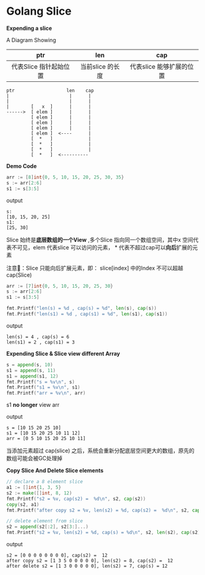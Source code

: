 # Golang Slice 

**Expending a slice**

A Diagram Showing


|  ptr  | len         |  cap  | 
|:-:|:-:|:-:|     
|  代表Slice 指针起始位置  | 当前slice 的长度         |  代表slice 能够扩展的位置  | 

    ptr                   len    cap
    |                      |      |
    |                      |      |
    |        [   x  ]      |      |
    ------>  [ elem ]      |      |
             [ elem ]      |      |
             [ elem ]      |      |
             [ elem ]      |      |
             [ elem ]  <----      | 
             [  *   ]             |
             [  *   ]             |
             [  *   ]             |
             [  *   ]  <----------      


**Demo Code**             

```go
arr := [8]int{0, 5, 10, 15, 20, 25, 30, 35}
s := arr[2:6]
s1 := s[3:5]
```

output
```
s:
[10, 15, 20, 25]
s1:
[25, 30]
```
Slice 始终是**底层数组的一个View** ,多个Slice 指向同一个数组空间，其中x 空间代表不可见，elem 代表slice 可以访问的元素， * 代表不超过cap可以**向后**扩展的元素

注意📢：Slice 只能向后扩展元素，即： slice[index] 中的Index 不可以超越 cap(Slice)

```go
arr := [7]int{0, 5, 10, 15, 20, 25, 30}
s := arr[2:6]
s1 := s[3:5]

fmt.Printf("len(s) = %d , cap(s) = %d", len(s), cap(s))
fmt.Printf("len(s1) = %d , cap(s1) = %d", len(s1), cap(s1))
```

output
```
len(s) = 4 , cap(s) = 6
len(s1) = 2 , cap(s1) = 3
```

**Expending Slice & Slice view different Array**

```go
s = append(s, 10)
s1 = append(s, 11)
s1 = append(s1, 12)
fmt.Printf("s = %v\n", s)
fmt.Printf("s1 = %v\n", s1)
fmt.Printf("arr = %v\n", arr)
```

s1 **no longer** view arr

output
```
s = [10 15 20 25 10]
s1 = [10 15 20 25 10 11 12]
arr = [0 5 10 15 20 25 10 11]
```
当添加元素超过 cap(slice) 之后，系统会重新分配底层空间更大的数组，原先的数组可能会被GC处理掉


**Copy Slice And Delete Slice elements**

```go
// declare a 8 element slice
a1 := []int{1, 3, 5}
s2 := make([]int, 8, 12)
fmt.Printf("s2 = %v, cap(s2) =  %d\n", s2, cap(s2))
copy(s2, a1)
fmt.Printf("after copy s2 = %v, len(s2) = %d, cap(s2) =  %d\n", s2, cap(s2))

// delete element from slice
s2 = append(s2[:2], s2[3:]...)
fmt.Printf("s2 = %v, len(s2) = %d, cap(s) = %d\n", s2, len(s2), cap(s2))
```

output
```
s2 = [0 0 0 0 0 0 0 0], cap(s2) =  12
after copy s2 = [1 3 5 0 0 0 0 0], len(s2) = 8, cap(s2) =  12
after delete s2 = [1 3 0 0 0 0 0], len(s2) = 7, cap(s) = 12
```
